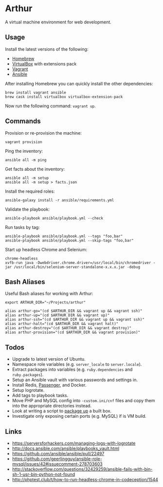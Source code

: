 # Arthur
A virtual machine environment for web development.

## Usage
Install the latest versions of the following:

- [Homebrew](http://brew.sh/)
- [VirtualBox](https://www.virtualbox.org/) with extensions pack
- [Vagrant](https://www.vagrantup.com/)
- [Ansible](https://www.ansible.com/)

After installing Homebrew you can quickly install the other dependencies:
```
brew install vagrant ansible
brew cask install virtualbox virtualbox-extension-pack
```

Now run the following command: `vagrant up`.

## Commands
Provision or re-provision the machine:
```
vagrant provision
```

Ping the inventory:
```
ansible all -m ping
```

Get facts about the inventory:
```
ansible all -m setup
ansible all -m setup > facts.json
```

Install the required roles:
```
ansible-galaxy install -r ansible/requirements.yml
```

Validate the playbook:
```
ansible-playbook ansible/playbook.yml --check
```

Run tasks by tag:
```
ansible-playbook ansible/playbook.yml --tags "foo,bar"
ansible-playbook ansible/playbook.yml --skip-tags "foo,bar"
```

Start up headless Chrome and Selenium:
```
chrome-headless
xvfb-run java -Dwebdriver.chrome.driver=/usr/local/bin/chromedriver -jar /usr/local/bin/selenium-server-standalone-x.x.x.jar -debug
```

## Bash Aliases
Useful Bash aliases for working with Arthur:
```
export ARTHUR_DIR="~/Projects/arthur"

alias arthur-go="(cd $ARTHUR_DIR && vagrant up && vagrant ssh)"
alias arthur-up="(cd $ARTHUR_DIR && vagrant up)"
alias arthur-ssh="(cd $ARTHUR_DIR && vagrant up && vagrant ssh)"
alias arthur-halt="(cd $ARTHUR_DIR && vagrant halt)"
alias arthur-destroy="(cd $ARTHUR_DIR && vagrant destroy)"
alias arthur-provision="(cd $ARTHUR_DIR && vagrant provision)"
```

## Todos
- Upgrade to latest version of Ubuntu.
- Namespace role variables (e.g. `server_locale` to `server.locale`).
- Extract packages into variables (e.g. `ruby.dependencies` and `ruby.packages`).
- Setup an Ansible vault with various passwords and settings in.
- Install Redis, [Passenger](https://www.phusionpassenger.com/library/install/nginx/install/oss/xenial/), and Docker.
- Setup logrotate.
- Add tags to playbook tasks.
- Move PHP and MySQL config into `-custom.ini/cnf` files and copy them into the appropriate directories instead.
- Look at writing a script to [package up](https://www.vagrantup.com/docs/cli/package.html) a built box.
- Investigate only exposing certain ports (e.g. MySQL) if is VM build.

## Links
- https://serversforhackers.com/managing-logs-with-logrotate
- http://docs.ansible.com/ansible/playbooks_vault.html
- https://github.com/ansible/ansible/pull/22497
- https://github.com/geerlingguy/ansible-role-mysql/issues/42#issuecomment-278703603
- http://stackoverflow.com/questions/32429259/ansible-fails-with-bin-sh-1-usr-bin-python-not-found
- http://phptest.club/t/how-to-run-headless-chrome-in-codeception/1544
